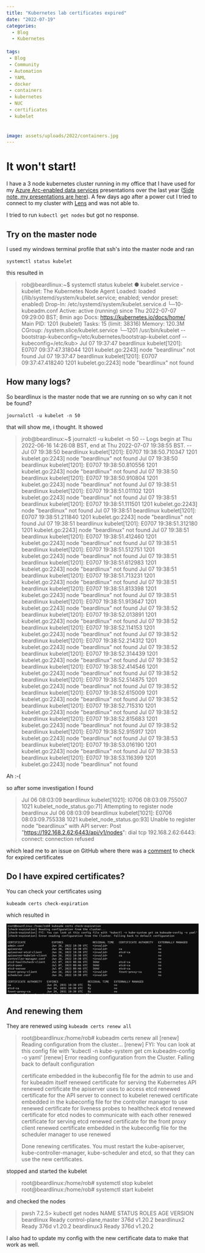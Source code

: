 ```yaml
---
title: "Kubernetes lab certificates expired"
date: "2022-07-19"
categories:
  - Blog
  - Kubernetes

tags:
 - Blog
 - Community
 - Automation
 - YAML
 - docker
 - containers
 - kubernetes
 - NUC
 - certificates
 - kubelet


image: assets/uploads/2022/containers.jpg
---
```


# It won't start!

I have a 3 node kubernetes cluster running in my office that I have used for my [Azure Arc-enabled data services](https://azure.microsoft.com/en-gb/services/azure-arc/hybrid-data-services?WT.mc_id=DP-MVP-5002693) presentations over the last year ([Side note, my presentations are here](beard.media/presentations)). A few days ago after a power cut I tried to connect to my cluster with [Lens](https://k8slens.dev/) and was not able to.

I tried to run `kubectl get nodes` but got no response.

## Try on the master node

I used my windows terminal profile that ssh's into the master node and ran

`systemctl status kubelet`

this resulted in

>rob@beardlinux:~$ systemctl status kubelet
● kubelet.service - kubelet: The Kubernetes Node Agent
     Loaded: loaded (/lib/systemd/system/kubelet.service; enabled; vendor preset: enabled)
    Drop-In: /etc/systemd/system/kubelet.service.d
             └─10-kubeadm.conf
     Active: active (running) since Thu 2022-07-07 09:29:00 BST; 8min ago
       Docs: https://kubernetes.io/docs/home/
   Main PID: 1201 (kubelet)
      Tasks: 15 (limit: 38316)
     Memory: 120.3M
     CGroup: /system.slice/kubelet.service
             └─1201 /usr/bin/kubelet --bootstrap-kubeconfig=/etc/kubernetes/bootstrap-kubelet.conf --kubeconfig=/etc/kub>
Jul 07 19:37:47 beardlinux kubelet[1201]: E0707 09:37:47.318044    1201 kubelet.go:2243] node "beardlinux" not found
Jul 07 19:37:47 beardlinux kubelet[1201]: E0707 09:37:47.418240    1201 kubelet.go:2243] node "beardlinux" not found

## How many logs?

So beardlinux is the master node that we are running on so why can it not be found?

`journalctl -u kubelet -n 50`

that will show me, i thought. It showed

>jrob@beardlinux:~$ journalctl -u kubelet -n 50
-- Logs begin at Thu 2022-06-16 14:26:08 BST, end at Thu 2022-07-07 19:38:55 BST. --
Jul 07 19:38:50 beardlinux kubelet[1201]: E0707 19:38:50.710347    1201 kubelet.go:2243] node "beardlinux" not found
Jul 07 19:38:50 beardlinux kubelet[1201]: E0707 19:38:50.810556    1201 kubelet.go:2243] node "beardlinux" not found
Jul 07 19:38:50 beardlinux kubelet[1201]: E0707 19:38:50.910804    1201 kubelet.go:2243] node "beardlinux" not found
Jul 07 19:38:51 beardlinux kubelet[1201]: E0707 19:38:51.011102    1201 kubelet.go:2243] node "beardlinux" not found
Jul 07 19:38:51 beardlinux kubelet[1201]: E0707 19:38:51.111501    1201 kubelet.go:2243] node "beardlinux" not found
Jul 07 19:38:51 beardlinux kubelet[1201]: E0707 19:38:51.211840    1201 kubelet.go:2243] node "beardlinux" not found
Jul 07 19:38:51 beardlinux kubelet[1201]: E0707 19:38:51.312180    1201 kubelet.go:2243] node "beardlinux" not found
Jul 07 19:38:51 beardlinux kubelet[1201]: E0707 19:38:51.412460    1201 kubelet.go:2243] node "beardlinux" not found
Jul 07 19:38:51 beardlinux kubelet[1201]: E0707 19:38:51.512751    1201 kubelet.go:2243] node "beardlinux" not found
Jul 07 19:38:51 beardlinux kubelet[1201]: E0707 19:38:51.612983    1201 kubelet.go:2243] node "beardlinux" not found
Jul 07 19:38:51 beardlinux kubelet[1201]: E0707 19:38:51.713231    1201 kubelet.go:2243] node "beardlinux" not found
Jul 07 19:38:51 beardlinux kubelet[1201]: E0707 19:38:51.813398    1201 kubelet.go:2243] node "beardlinux" not found
Jul 07 19:38:51 beardlinux kubelet[1201]: E0707 19:38:51.913647    1201 kubelet.go:2243] node "beardlinux" not found
Jul 07 19:38:52 beardlinux kubelet[1201]: E0707 19:38:52.013891    1201 kubelet.go:2243] node "beardlinux" not found
Jul 07 19:38:52 beardlinux kubelet[1201]: E0707 19:38:52.114153    1201 kubelet.go:2243] node "beardlinux" not found
Jul 07 19:38:52 beardlinux kubelet[1201]: E0707 19:38:52.214312    1201 kubelet.go:2243] node "beardlinux" not found
Jul 07 19:38:52 beardlinux kubelet[1201]: E0707 19:38:52.314439    1201 kubelet.go:2243] node "beardlinux" not found
Jul 07 19:38:52 beardlinux kubelet[1201]: E0707 19:38:52.414546    1201 kubelet.go:2243] node "beardlinux" not found
Jul 07 19:38:52 beardlinux kubelet[1201]: E0707 19:38:52.514875    1201 kubelet.go:2243] node "beardlinux" not found
Jul 07 19:38:52 beardlinux kubelet[1201]: E0707 19:38:52.615009    1201 kubelet.go:2243] node "beardlinux" not found
Jul 07 19:38:52 beardlinux kubelet[1201]: E0707 19:38:52.715310    1201 kubelet.go:2243] node "beardlinux" not found
Jul 07 19:38:52 beardlinux kubelet[1201]: E0707 19:38:52.815683    1201 kubelet.go:2243] node "beardlinux" not found
Jul 07 19:38:52 beardlinux kubelet[1201]: E0707 19:38:52.915917    1201 kubelet.go:2243] node "beardlinux" not found
Jul 07 19:38:53 beardlinux kubelet[1201]: E0707 19:38:53.016190    1201 kubelet.go:2243] node "beardlinux" not found
Jul 07 19:38:53 beardlinux kubelet[1201]: E0707 19:38:53.116399    1201 kubelet.go:2243] node "beardlinux" not found

Ah :-(

so after some investigation I found

> Jul 06 08:03:09 beardlinux kubelet[1021]: I0706 08:03:09.755007    1021 kubelet_node_status.go:71] Attempting to register node beardlinux
Jul 06 08:03:09 beardlinux kubelet[1021]: E0706 08:03:09.755338    1021 kubelet_node_status.go:93] Unable to register node "beardlinux" with API server: Post "https://192.168.2.62:6443/api/v1/nodes": dial tcp 192.168.2.62:6443: connect: connection refused

which lead me to an issue on GitHub where there was a [comment](https://github.com/kubernetes/kubeadm/issues/1026#issuecomment-768832968) to check for expired certificates

## Do I have expired certificates?

You can check your certificates using

`kubeadm certs check-expiration`

which resulted in

![expired-certs](assets/uploads/2022/07/expired-certs.png)

## And renewing them

They are renewed using `kubeadm certs renew all`

>root@beardlinux:/home/rob# kubeadm certs renew all
[renew] Reading configuration from the cluster...
[renew] FYI: You can look at this config file with 'kubectl -n kube-system get cm kubeadm-config -o yaml'
[renew] Error reading configuration from the Cluster. Falling back to default configuration
>
>certificate embedded in the kubeconfig file for the admin to use and for kubeadm itself renewed
certificate for serving the Kubernetes API renewed
certificate the apiserver uses to access etcd renewed
certificate for the API server to connect to kubelet renewed
certificate embedded in the kubeconfig file for the controller manager to use renewed
certificate for liveness probes to healthcheck etcd renewed
certificate for etcd nodes to communicate with each other renewed
certificate for serving etcd renewed
certificate for the front proxy client renewed
certificate embedded in the kubeconfig file for the scheduler manager to use renewed
>
>Done renewing certificates. You must restart the kube-apiserver, kube-controller-manager, kube-scheduler and etcd, so that they can use the new certificates.

stopped and started the kubelet

> root@beardlinux:/home/rob# systemctl stop kubelet
> root@beardlinux:/home/rob# systemctl start kubelet

and checked the nodes

> pwsh 7.2.5> kubectl get nodes
NAME          STATUS     ROLES                  AGE    VERSION
beardlinux    Ready      control-plane,master   376d   v1.20.2
beardlinux2   Ready      <none>                 376d   v1.20.2
beardlinux3   Ready      <none>                 376d   v1.20.2

I also had to update my config with the new certificate data to make that work as well.

